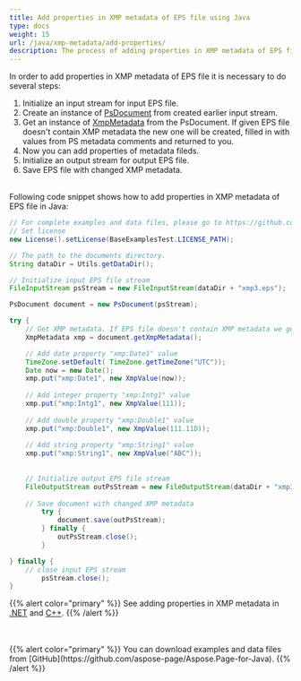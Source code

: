 ```yaml
---
title: Add properties in XMP metadata of EPS file using Java
type: docs
weight: 15
url: /java/xmp-metadata/add-properties/
description: The process of adding properties in XMP metadata of EPS file with Aspose.Page for Java is explained and illustrated with the code snippets here.
---
```


<!--
{{% alert color="primary" %}} 

You can check the quality of Aspose.Page EPS to PDF conversion and view the results via free online <a nofollow href="https://products.aspose.app/page/conversion/eps-to-pdf">EPS to PDF Converter</a> {{% /alert %}}
-->

In order to add properties in XMP metadata of EPS file it is necessary to do several steps:
1. Initialize an input stream for input EPS file.
2. Create an instance of [PsDocument](https://reference.aspose.com/page/java/com.aspose.eps/psdocument) from created earlier input stream.
3. Get an instance of [XmpMetadata](https://reference.aspose.com/page/java/com.aspose.eps.xmp/xmpmetadata) from the PsDocument. If given EPS file doesn't contain XMP metadata the new one
will be created, filled in with values from PS metadata comments and returned to you.
4. Now you can add properties of metadata fileds.
5. Initialize an output stream for output EPS file.
6. Save EPS file with changed XMP metadata.

<br>Following code snippet shows how to add properties in XMP metadata of EPS file in Java:
<br>
```Java
// For complete examples and data files, please go to https://github.com/aspose-page/Aspose.Page-for-Java
// Set license
new License().setLicense(BaseExamplesTest.LICENSE_PATH);

// The path to the documents directory.
String dataDir = Utils.getDataDir();

// Initialize input EPS file stream
FileInputStream psStream = new FileInputStream(dataDir + "xmp3.eps");

PsDocument document = new PsDocument(psStream);

try {
    // Get XMP metadata. If EPS file doesn't contain XMP metadata we get new one filled with values from PS metadata comments (%%Creator, %%CreateDate, %%Title etc)
    XmpMetadata xmp = document.getXmpMetadata();

    // Add date property "xmp:Date1" value
    TimeZone.setDefault( TimeZone.getTimeZone("UTC"));
    Date now = new Date();            
    xmp.put("xmp:Date1", new XmpValue(now));
    
    // Add integer property "xmp:Intg1" value
    xmp.put("xmp:Intg1", new XmpValue(111));
    
    // Add double property "xmp:Double1" value
    xmp.put("xmp:Double1", new XmpValue(111.11D));
    
    // Add string property "xmp:String1" value
    xmp.put("xmp:String1", new XmpValue("ABC"));
    
    
    // Initialize output EPS file stream
    FileOutputStream outPsStream = new FileOutputStream(dataDir + "xmp3_changed.eps");
    
    // Save document with changed XMP metadata
		try {			
			document.save(outPsStream);
		} finally {
			outPsStream.close();
		}

} finally {
    // close input EPS stream
		psStream.close();
}
```
{{% alert color="primary" %}}
See adding properties in XMP metadata in [.NET](/page/net/xmp-metadata/add-properties/) and [C++](/page/cpp/xmp-metadata/add-properties/).
{{% /alert %}}

<!--
{{% alert color="primary" %}}
Evaluate EPS to PDF conversion online on our <a nofollow href="https://products.aspose.app/page/conversion/eps-to-pdf">EPS to PDF Converter</a>. You can convert several EPS files to PDF at once and dowload results in a few seconds.
 {{% /alert %}}
-->
<br>
<br>
{{% alert color="primary" %}}
You can download examples and data files from [GitHub](https://github.com/aspose-page/Aspose.Page-for-Java). {{% /alert %}}